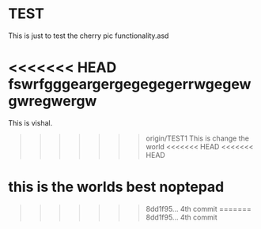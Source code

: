 TEST
====

This is just to test the cherry pic functionality.asd

<<<<<<< HEAD
fswrfgggeargergegegegerrwgegewgwregwergw
=======
 This  is vishal.
>>>>>>> origin/TEST1
This is change the world
<<<<<<< HEAD
<<<<<<< HEAD

this is the worlds best noptepad
=======
>>>>>>> 8dd1f95... 4th commit
=======
>>>>>>> 8dd1f95... 4th commit
